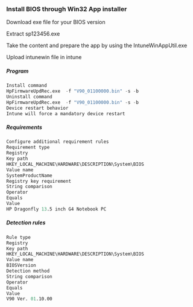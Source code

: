 ### Install BIOS through Win32 App installer

Download exe file for your BIOS version

Extract sp123456.exe 

Take the content and prepare the app by using the IntuneWinAppUtil.exe

Upload intunewin file in intune

##### Program
```s
Install command
HpFirmwareUpdRec.exe  -f "V90_01100000.bin" -s -b
Uninstall command
HpFirmwareUpdRec.exe  -f "V90_01100000.bin" -s -b
Device restart behavior
Intune will force a mandatory device restart
```
##### Requirements
```s
Configure additional requirement rules
Requirement type
Registry
Key path
HKEY_LOCAL_MACHINE\HARDWARE\DESCRIPTION\System\BIOS
Value name
SystemProductName
Registry key requirement
String comparison
Operator
Equals
Value
HP Dragonfly 13.5 inch G4 Notebook PC
```
##### Detection rules
```s
Rule type
Registry
Key path
HKEY_LOCAL_MACHINE\HARDWARE\DESCRIPTION\System\BIOS
Value name
BIOSVersion
Detection method
String comparison
Operator
Equals
Value
V90 Ver. 01.10.00
```
